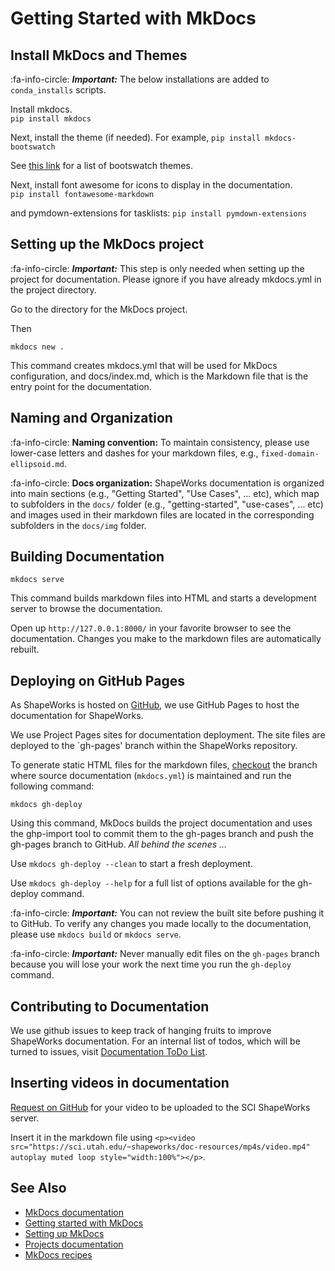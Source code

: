 # Getting Started with MkDocs

## Install MkDocs and Themes 

:fa-info-circle: _**Important:**_ The below installations are added to `conda_installs` scripts.

Install mkdocs.  
`pip install mkdocs`

Next, install the theme (if needed). 
For example, `pip install mkdocs-bootswatch`

See [this link](https://mkdocs.github.io/mkdocs-bootswatch/) for a list of bootswatch themes.    


Next, install font awesome for icons to display in the documentation.   
`pip install fontawesome-markdown`

and pymdown-extensions for tasklists:
`pip install pymdown-extensions`


## Setting up the MkDocs project

:fa-info-circle: _**Important:**_ This step is only needed when setting up the project for documentation. Please ignore if you have already mkdocs.yml in the project directory.

Go to the directory for the MkDocs project.   

Then    

`mkdocs new .`

This command creates mkdocs.yml that will be used for MkDocs configuration, and docs/index.md, which is the Markdown file that is the entry point for the documentation.

## Naming and Organization

:fa-info-circle: **Naming convention:** To maintain consistency, please use lower-case letters and dashes for your markdown files, e.g., `fixed-domain-ellipsoid.md`.  

:fa-info-circle: **Docs organization:** ShapeWorks documentation is organized into main sections (e.g., "Getting Started", "Use Cases", ... etc), which map to subfolders in the `docs/` folder (e.g., "getting-started", "use-cases", ... etc) and images used in their markdown files are located in the corresponding subfolders in the `docs/img` folder.

## Building Documentation
  
`mkdocs serve`

This command builds markdown files into HTML and starts a development server to browse the documentation. 

Open up `http://127.0.0.1:8000/` in your favorite browser to see the documentation. Changes you make to the markdown files are automatically rebuilt.

## Deploying on GitHub Pages

As ShapeWorks is hosted on [GitHub](https://github.com/SCIInstitute/ShapeWorks), we use GitHub Pages to host the documentation for ShapeWorks. 

We use Project Pages sites for documentation deployment. The site files are deployed to the `gh-pages' branch within the ShapeWorks repository.

To generate static HTML files for the markdown files, [checkout](build.md#clone-source) the branch where source documentation (`mkdocs.yml`) is maintained and run the following command:

`mkdocs gh-deploy`

Using this command, MkDocs builds the project documentation and uses the ghp-import tool to commit them to the gh-pages branch and push the gh-pages branch to GitHub. *All behind the scenes ...*

Use `mkdocs gh-deploy --clean` to start a fresh deployment.   

Use `mkdocs gh-deploy --help` for a full list of options available for the gh-deploy command.

:fa-info-circle: _**Important:**_ You can not review the built site before pushing it to GitHub. To verify any changes you made locally to the documentation, please use ``mkdocs build`` or `mkdocs serve`.  
 
:fa-info-circle: _**Important:**_ Never manually edit files on the `gh-pages` branch because you will lose your work the next time you run the `gh-deploy` command.

## Contributing to Documentation

We use github issues to keep track of hanging fruits to improve ShapeWorks documentation. For an internal list of todos, which will be turned to issues, visit [Documentation ToDo List](../todo.md).

## Inserting videos in documentation

[Request on GitHub](https://github.com/SCIInstitute/ShapeWorks/issues/new) for your video to be uploaded to the SCI ShapeWorks server.

Insert it in the markdown file using `<p><video src="https://sci.utah.edu/~shapeworks/doc-resources/mp4s/video.mp4" autoplay muted loop style="width:100%"></p>`.

## See Also
- [MkDocs documentation](https://mkdocs.readthedocs.io/en/stable/)
- [Getting started with MkDocs](https://docs.readthedocs.io/en/stable/intro/getting-started-with-mkdocs.html)
- [Setting up MkDocs](https://mikedemaso.com/tech/2019-06-20-setting-up-mkdocs/)
- [Projects documentation](https://netgen.io/blog/the-most-overlooked-part-in-software-development-writing-project-documentation)
- [MkDocs recipes](https://github.com/mkdocs/mkdocs/wiki/MkDocs-Recipes)

